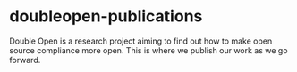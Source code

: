# doubleopen-publications
Double Open is a research project aiming to find out how to make open source compliance more open. This is where we publish our work as we go forward.

